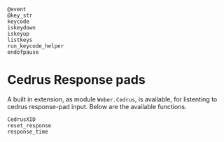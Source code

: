 

```@docs
@event
@key_str
keycode
iskeydown
iskeyup
listkeys
run_keycode_helper
endofpause
```

# Cedrus Response pads

A built in extension, as module `Weber.Cedrus`, is available, for listenting
to cedrus response-pad input. Below are the available functions.

```@docs
CedrusXID
reset_response
response_time
```

